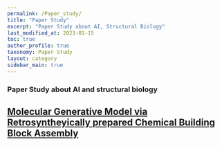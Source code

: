 ```yaml
---
permalink: /Paper_study/
title: "Paper Study"
excerpt: "Paper Study about AI, Structural Biology"
last_modified_at: 2023-01-15
toc: true
author_profile: true
taxonomy: Paper Study
layout: category
sidebar_main: true
---
```


### Paper Study about AI and structural biology

## [Molecular Generative Model via Retrosyntheyically prepared Chemical Building Block Assembly](https://jasonkim8652.github.io/smallmolecule/BBAR/)